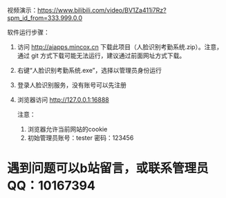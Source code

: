 视频演示：https://www.bilibili.com/video/BV1Za411i7Rz?spm_id_from=333.999.0.0

软件运行步骤：

1. 访问 http://aiapps.mincox.cn 下载此项目（人脸识别考勤系统.zip）。注意，通过 git 方式下载可能无法运行，建议通过前面网址方式下载。

2. 右键“人脸识别考勤系统.exe”，选择以管理员身份运行

3. 登录人脸识别服务，没有账号可以先注册

4. 浏览器访问 http://127.0.0.1:16888

   注意：
   1. 浏览器允许当前网站的cookie
   2. 初始管理员账号：tester 密码：123456

# 遇到问题可以b站留言，或联系管理员QQ：10167394
